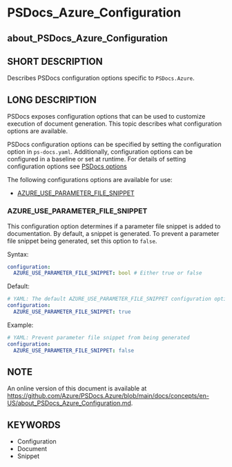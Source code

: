 # PSDocs_Azure_Configuration

## about_PSDocs_Azure_Configuration

## SHORT DESCRIPTION

Describes PSDocs configuration options specific to `PSDocs.Azure`.

## LONG DESCRIPTION

PSDocs exposes configuration options that can be used to customize execution of document generation.
This topic describes what configuration options are available.

PSDocs configuration options can be specified by setting the configuration option in `ps-docs.yaml`.
Additionally, configuration options can be configured in a baseline or set at runtime.
For details of setting configuration options see [PSDocs options][options]

The following configurations options are available for use:

- [AZURE_USE_PARAMETER_FILE_SNIPPET](#azure_use_parameter_file_snippet)

### AZURE_USE_PARAMETER_FILE_SNIPPET

This configuration option determines if a parameter file snippet is added to documentation.
By default, a snippet is generated.
To prevent a parameter file snippet being generated, set this option to `false`.

Syntax:

```yaml
configuration:
  AZURE_USE_PARAMETER_FILE_SNIPPET: bool # Either true or false
```

Default:

```yaml
# YAML: The default AZURE_USE_PARAMETER_FILE_SNIPPET configuration option
configuration:
  AZURE_USE_PARAMETER_FILE_SNIPPET: true
```

Example:

```yaml
# YAML: Prevent parameter file snippet from being generated
configuration:
  AZURE_USE_PARAMETER_FILE_SNIPPET: false
```

## NOTE

An online version of this document is available at https://github.com/Azure/PSDocs.Azure/blob/main/docs/concepts/en-US/about_PSDocs_Azure_Configuration.md.

## KEYWORDS

- Configuration
- Document
- Snippet

[options]: https://github.com/BernieWhite/PSDocs/blob/main/docs/concepts/PSDocs/en-US/about_PSDocs_Configuration.md
